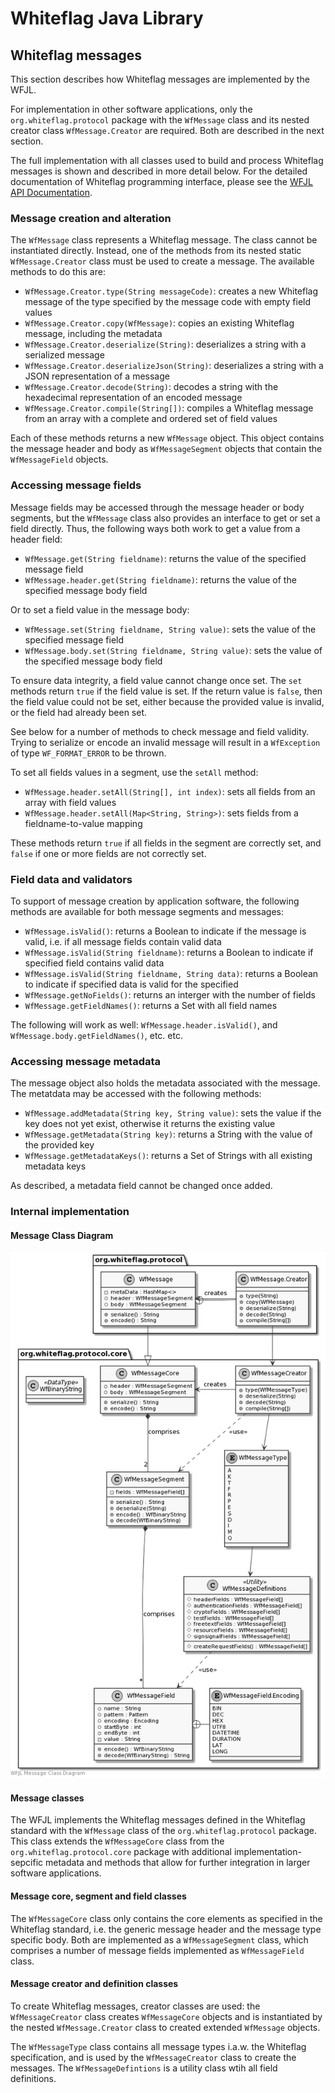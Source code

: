 # Whiteflag Java Library

## Whiteflag messages

This section describes how Whiteflag messages are implemented by the WFJL.

For implementation in other software applications, only the
`org.whiteflag.protocol` package with the `WfMessage` class and its nested
creator class `WfMessage.Creator` are required. Both are described in the next
section.

The full implementation with all classes used to build and process Whiteflag
messages is shown and described in more detail below. For the detailed
documentation of Whiteflag programming interface, please see the
[WFJL API Documentation](../javadoc/index.html).

### Message creation and alteration

The `WfMessage` class represents a Whiteflag message. The class cannot be
instantiated directly. Instead, one of the methods from its nested static
`WfMessage.Creator` class must be used to create a message. The available
methods to do this are:

* `WfMessage.Creator.type(String messageCode)`: creates a new Whiteflag message of the type specified by the message code with empty field values
* `WfMessage.Creator.copy(WfMessage)`: copies an existing Whiteflag message, including the metadata
* `WfMessage.Creator.deserialize(String)`: deserializes a string with a serialized message
* `WfMessage.Creator.deserializeJson(String)`: deserializes a string with a JSON representation of a message
* `WfMessage.Creator.decode(String)`: decodes a string with the hexadecimal representation of an encoded message
* `WfMessage.Creator.compile(String[])`: compiles a Whiteflag message from an array with a complete and ordered set of field values

Each of these methods returns a new `WfMessage` object. This object contains
the message header and body as `WfMessageSegment` objects that contain the
`WfMessageField` objects.

### Accessing message fields

Message fields may be accessed through the message header or body segments, but
the `WfMessage` class also provides an interface to get or set a field directly.
Thus, the following ways both work to get a value from a header field:

* `WfMessage.get(String fieldname)`: returns the value of the specified message field
* `WfMessage.header.get(String fieldname)`: returns the value of the specified message body field

Or to set a field value in the message body:

* `WfMessage.set(String fieldname, String value)`: sets the value of the specified message field
* `WfMessage.body.set(String fieldname, String value)`: sets the value of the specified message body field

To ensure data integrity, a field value cannot change once set. The `set`
methods return `true` if the field value is set. If the return value is
`false`, then the field value could not be set, either because the provided
value is invalid, or the field had already been set.

See below for a number of methods to check message and field validity. Trying
to serialize or encode an invalid message will result in a `WfException`
of type `WF_FORMAT_ERROR` to be thrown.

To set all fields values in a segment, use the `setAll` method:

* `WfMessage.header.setAll(String[], int index)`: sets all fields from an array with field values
* `WfMessage.header.setAll(Map<String, String>)`: sets fields from a fieldname-to-value mapping

These methods return `true` if all fields in the segment are correctly set,
and `false` if one or more fields are not correctly set.

### Field data and validators

To support of message creation by application software, the following methods
are available for both message segments and messages:

* `WfMessage.isValid()`: returns a Boolean to indicate if the message is valid, i.e. if all message fields contain valid data
* `WfMessage.isValid(String fieldname)`: returns a Boolean to indicate if specified field contains valid data
* `WfMessage.isValid(String fieldname, String data)`: returns a Boolean to indicate if specified data is valid for the specified
* `WfMessage.getNoFields()`: returns an interger with the number of fields
* `WfMessage.getFieldNames()`: returns a Set with all field names

The following will work as well: `WfMessage.header.isValid()`, and
`WfMessage.body.getFieldNames()`, etc. etc.

### Accessing message metadata

The message object also holds the metadata associated with the message. The
metatdata may be accessed with the following methods:

* `WfMessage.addMetadata(String key, String value)`: sets the value if the key does not yet exist, otherwise it returns the existing value
* `WfMessage.getMetadata(String key)`: returns a String with the value of the provided key
* `WfMessage.getMetadataKeys()`: returns a Set of Strings with all existing metadata keys

As described, a metadata field cannot be changed once added.

### Internal implementation

#### Message Class Diagram

![WFJL Message Class Diagram](../uml/messages.png)

#### Message classes

The WFJL implements the Whiteflag messages defined in the Whiteflag standard
with the `WfMessage` class of the `org.whiteflag.protocol` package. This class
extends the `WfMessageCore` class from the `org.whiteflag.protocol.core`
package with additional implementation-sepcific metadata and methods that allow
for further integration in larger software applications.

#### Message core, segment and field classes

The `WfMessageCore` class only contains the core elements as specified in the
Whiteflag standard, i.e. the generic message header and the message type
specific body. Both are implemented as a `WfMessageSegment` class, which
comprises a number of message fields implemented as `WfMessageField` class.

#### Message creator and definition classes

To create Whiteflag messages, creator classes are used: the `WfMessageCreator`
class creates `WfMessageCore` objects and is instantiated by the nested
`WfMessage.Creator` class to created extended `WfMessage` objects.

The `WfMessageType` class contains all message types i.a.w. the Whiteflag
specification, and is used by the `WfMessageCreator` class to create the
messages. The `WfMessageDefintions` is a utility class wtih all field
definitions.
